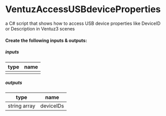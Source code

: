 VentuzAccessUSBdeviceProperties
===============================

a C# script that shows how to access USB device properties like DeviceID or Description in Ventuz3 scenes

#### Create the following inputs & outputs:

##### inputs

| type          | name          |
| ------------- |-------------|
|       |  |


##### outputs

| type          | name          |
| ------------- |-------------|
| string array | deviceIDs |



